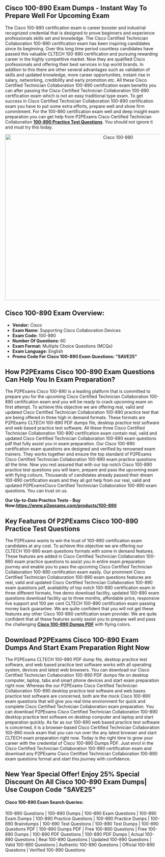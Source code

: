 
<h2><strong>Cisco 100-890 Exam Dumps - Instant Way To Prepare Well For Upcoming Exam </strong></h2>

<p>The Cisco 100-890 certification exam is career booster and industrial recognized credential that is designed to prove beginners and experience professionals skills set and knowledge. The Cisco Certified Technician Collaboration 100-890 certification exam has been inspiring candidates since its beginning. Over this long time period countless candidates have passed this valuable CLTECH 100-890 certification and pursuing rewarding career in the highly competitive market. Now they are qualified Cisco professionals and offering their best services in top world brands. In addition to this there are other several advantages such as validation of skills and updated knowledge, more career opportunities, instant rise in salary, networking, credibility and early promotion etc. All these Cisco Certified Technician Collaboration 100-890 certification exam benefits you can after passing the Cisco Certified Technician Collaboration 100-890 certification exam which is not an easy traditional type exam. To get success in Cisco Certified Technician Collaboration 100-890 certification exam you have to put some extra efforts, prepare well and show firm commitment. For the 100-890 certification exam well and deep insight exam preparation you can get help from P2PExams Cisco Certified Technician Collaboration <strong><a href="https://www.p2pexams.com/free/certscare-100-890-cltech-questions-by-cummings-12-12-2023-9qa.pdf">100-890 Practice Test Questions</a></strong>. You should not ignore it and must try this today.</p>

<p style="text-align: center;"><img alt="Cisco 100-890" src="https://i.imgur.com/S8ELEYL.jpg" style="height: 540px; width: 720px;" /></p>

<h2><strong>Cisco 100-890 Exam Overview:</strong></h2>

<ul>
	<li><strong>Vendor:</strong> Cisco</li>
	<li><strong>Exam Name:</strong> Supporting Cisco Collaboration Devices</li>
	<li><strong>Exam Code:</strong> 100-890</li>
	<li><strong>Number Of Questions: </strong>60</li>
	<li><strong>Exam Format:</strong> Multiple Choice Questions (MCQs)</li>
	<li><strong>Exam Language:</strong> English</li>
	<li><strong>Promo Code For Cisco 100-890 Exam Questions: "SAVE25"</strong></li>
</ul>

<h2><strong>How P2PExams Cisco 100-890 Exam Questions Can Help You In Exam Preparation?</strong></h2>

<p>The P2PExams Cisco 100-890 is a leading platform that is committed to prepare you for the upcoming Cisco Certified Technician Collaboration 100-890 certification exam and you will be ready to crack upcoming exam on first attempt. To achieve this objective we are offering real, valid and updated Cisco Certified Technician Collaboration 100-890 practice test that are being offered in three high in demand formats. These formats are P2PExams CLTECH 100-890 PDF dumps file, desktop practice test software and web based practice test software. All these three Cisco Certified Technician Collaboration 100-890 certification exam contain real, valid and updated Cisco Certified Technician Collaboration 100-890 exam questions pdf that fully assist you in exam preparation. Our Cisco 100-890 certification exam questions are designed and verified by renowned exam trainers. They works together and ensure the top standard of P2PExams Cisco Certified Technician Collaboration 100-890 exam practice questions all the time. Now you rest assured that with our top notch Cisco 100-890 practice test questions you will learn, prepare and pass the upcoming exam with flying colours. Thousands of candidates already passed their dream 100-890 certification exam and they all got help from our real, valid and updated P2PExamsCisco Certified Technician Collaboration 100-890 exam questions. You can trust on us.</p>

<p><strong>Our Up-to-Date Practice Tests - Buy Now:<a href="https://www.p2pexams.com/products/100-890">https://www.p2pexams.com/products/100-890</a></strong></p>

<h2><strong>Key Features Of P2PExams Cisco 100-890 Practice Test Questions</strong></h2>

<p>The P2PExams wants to win the trust of 100-890 certification exam candidates at any cost. To achieve this objective we are offering our CLTECH 100-890 exam questions formats with some in demand features. These features are added in Cisco Certified Technician Collaboration 100-890 exam practice questions to assist you in entire exam preparation journey and enable you to pass the upcoming Cisco Certified Technician Collaboration 100-890 certification exam easily. Our prominent Cisco Certified Technician Collaboration 100-890 exam questions features are real, valid and updated Cisco Certified Technician Collaboration 100-890 exam questions pdf, availability of top notch 100-890 certification exam in three different formats, free demo download facility, updated 100-890 exam questions download facility up to three months, affordable price, responsive live support and 100 per cent CLTECH 100-890 certification exam passing money back guarantee. We are quite confident that you will not get these features any other Cisco 100-890 certification exam provider. We are quite confident that all these features surely assist you to prepare well and pass the challenging <strong><a href="https://www.p2pexams.com/free-questions/certscare-100-890-cltech-questions-by-cummings-12-12-2023-9qa.pdf">Cisco 100-890 Dumps PDF</a></strong> with flying colors.</p>

<h2><strong>Download P2PExams Cisco 100-890 Exam Dumps And Start Exam Preparation Right Now</strong></h2>

<p>The P2PExams CLTECH 100-890 PDF dump file, desktop practice test software, and web based practice test software works with all operating system, devices and latest web browsers. You can download our Cisco Certified Technician Collaboration 100-890 PDF dumps file on desktop computer, laptop, tabs and smart phone devices and start exam preparation right now. Whereas the our P2PExams Cisco Certified Technician Collaboration 100-890 desktop practice test software and web bases practice test software are concerned, both are the mock Cisco 100-890 exam questions that will give you real time environment for quick and complete Cisco Certified Technician Collaboration exam preparation. You can download P2PExams Cisco Certified Technician Collaboration 100-890 desktop practice test software on desktop computer and laptop and start preparation quickly. As far as our 100-890 web based practice test software is concerned, it is a browser-based Cisco Certified Technician Collaboration 100-890 mock exam that you can run over the any latest browser and start CLTECH exam preparation right now. Today is the right time to grow your career with the credential of Cisco 100-890 Dumps PDF. Just enrol in the Cisco Certified Technician Collaboration 100-890 certification exam and download any P2PExams Cisco Certified Technician Collaboration 100-890 exam questions format and start this journey with confidence.</p>

<h2><strong>New Year Special Offer! Enjoy 25% Special Discount On All Cisco 100-890 Exam Dumps| Use Coupon Code "SAVE25"</strong></h2>

<h4><strong>Cisco 100-890 Exam Search Queries:</strong></h4>

<p>100-890 Questions | 100-890 Dumps | 100-890 Exam Questions | 100-890 Exam Dumps | 100-890 Practice Questions | 100-890 Practice Dumps | 100-890 Braindumps | 100-890 Test Questions | 100-890 Test Dumps | 100-890 Questions PDF | 100-890 Dumps PDF | Free 100-890 Questions | Free 100-890 Dumps | 100-890 PDF Questions | 100-890 PDF Dumps | Actual 100-890 Questions | Real 100-890 Questions | Updated 100-890 Questions | Valid 100-890 Questions | Authentic 100-890 Questions | Official 100-890 Questions | Verified 100-890 Questions</p>
